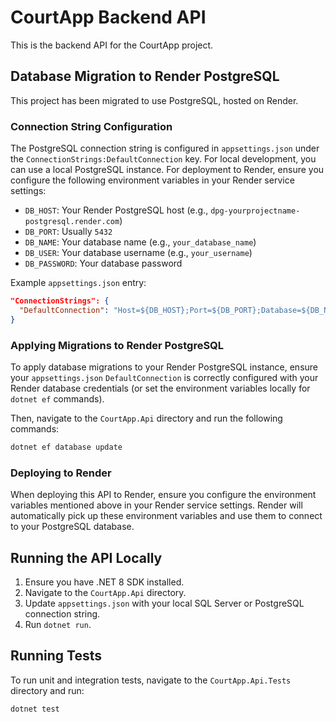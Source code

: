 # CourtApp Backend API

This is the backend API for the CourtApp project.

## Database Migration to Render PostgreSQL

This project has been migrated to use PostgreSQL, hosted on Render.

### Connection String Configuration

The PostgreSQL connection string is configured in `appsettings.json` under the `ConnectionStrings:DefaultConnection` key. For local development, you can use a local PostgreSQL instance. For deployment to Render, ensure you configure the following environment variables in your Render service settings:

*   `DB_HOST`: Your Render PostgreSQL host (e.g., `dpg-yourprojectname-postgresql.render.com`)
*   `DB_PORT`: Usually `5432`
*   `DB_NAME`: Your database name (e.g., `your_database_name`)
*   `DB_USER`: Your database username (e.g., `your_username`)
*   `DB_PASSWORD`: Your database password

Example `appsettings.json` entry:

```json
"ConnectionStrings": {
  "DefaultConnection": "Host=${DB_HOST};Port=${DB_PORT};Database=${DB_NAME};Username=${DB_USER};Password=${DB_PASSWORD};SSL Mode=Require;Trust Server Certificate=true"
}
```

### Applying Migrations to Render PostgreSQL

To apply database migrations to your Render PostgreSQL instance, ensure your `appsettings.json` `DefaultConnection` is correctly configured with your Render database credentials (or set the environment variables locally for `dotnet ef` commands).

Then, navigate to the `CourtApp.Api` directory and run the following commands:

```bash
dotnet ef database update
```

### Deploying to Render

When deploying this API to Render, ensure you configure the environment variables mentioned above in your Render service settings. Render will automatically pick up these environment variables and use them to connect to your PostgreSQL database.

## Running the API Locally

1.  Ensure you have .NET 8 SDK installed.
2.  Navigate to the `CourtApp.Api` directory.
3.  Update `appsettings.json` with your local SQL Server or PostgreSQL connection string.
4.  Run `dotnet run`.

## Running Tests

To run unit and integration tests, navigate to the `CourtApp.Api.Tests` directory and run:

```bash
dotnet test
```
